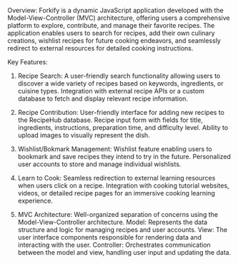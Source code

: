 Overview: Forkify is a dynamic JavaScript application developed with the Model-View-Controller (MVC) architecture, offering users a comprehensive platform to explore, contribute, and manage their favorite recipes. The application enables users to search for recipes, add their own culinary creations, wishlist recipes for future cooking endeavors, and seamlessly redirect to external resources for detailed cooking instructions.

Key Features:

1. Recipe Search:
  A user-friendly search functionality allowing users to discover a wide variety of recipes based on keywords, ingredients, or cuisine types.
  Integration with external recipe APIs or a custom database to fetch and display relevant recipe information.

2. Recipe Contribution:
  User-friendly interface for adding new recipes to the RecipeHub database.
  Recipe input form with fields for title, ingredients, instructions, preparation time, and difficulty level.
  Ability to upload images to visually represent the dish.

3. Wishlist/Bokmark Management:
  Wishlist feature enabling users to bookmark and save recipes they intend to try in the future.
  Personalized user accounts to store and manage individual wishlists.

4. Learn to Cook:
  Seamless redirection to external learning resources when users click on a recipe.
  Integration with cooking tutorial websites, videos, or detailed recipe pages for an immersive cooking learning experience.

5. MVC Architecture:
  Well-organized separation of concerns using the Model-View-Controller architecture.
  Model: Represents the data structure and logic for managing recipes and user accounts.
  View: The user interface components responsible for rendering data and interacting with the user.
  Controller: Orchestrates communication between the model and view, handling user input and updating the data.
